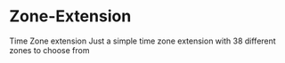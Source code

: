 # Zone-Extension
Time Zone extension
Just a simple time zone extension with 38 different zones to choose from
